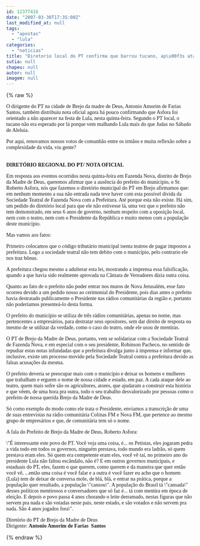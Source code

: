 ```yaml
---
id: 12377416
date: "2007-03-30T17:35:00Z"
last_modified_at: null
tags:
  - "apostas"
  - "lula"
categories:
  - "noticias"
title: "Diretorio local do PT confirma que barrou tucano, ap\u00f3s ataques a Lula nas radios locais"
sutia: null
chapeu: null
autor: null
imagem: null
---
```

{% raw %}
<p><P><FONT face=Verdana>O dirigente do PT na cidade de Brejo da madre de Deus, Antonio Amorim de Farias Santos, também distribuiu nota oficial agora há pouco confirmando que Asfora foi orientado a não aparecer na festa de Lula, nesta quinta-feira. Segundo o PT local, o tucano não era esperado por lá porque vem malhando Lula mais do que Judas no Sábado de Aleluia.</FONT></P></p>
<p><P><FONT face=Verdana>Por aqui, renovamos nossos votos de comunhão entre os irmãos e muita reflexão sobre a complexidade da vida, viu gente?</FONT></P></p>
<p><P><BR><FONT face=Verdana><STRONG>DIRETÓRIO REGIONAL DO PT/ NOTA OFICIAL</STRONG></FONT></P></p>
<p><P><FONT face=Verdana>Em resposta aos eventos ocorridos nesta quinta-feira em Fazenda Nova, distrito de Brejo da Madre de Deus, queremos afirmar que a ausência do prefeito do município, o Sr. Roberto Asfora, nós que fazemos o diretório municipal do PT em Brejo afirmamos que: em nenhum momento a sua não entrada nada teve haver com esta possível divida da Sociedade Teatral de Fazenda Nova com a Prefeitura. Até porque esta não existe. Há sim, um pedido do diretório local para que ele não estivesse lá, uma vez que o prefeito não tem demonstrado, em seus 6 anos de governo, nenhum respeito com a oposição local, nem com o teatro, nem com o Presidente da República e muito menos com a população deste município. </FONT></P></p>
<p><P><FONT face=Verdana>Mas vamos aos fatos:</FONT></P></p>
<p><P><FONT face=Verdana>Primeiro colocamos que o código tributário municipal isenta teatros de pagar impostos a prefeitura. Logo a sociedade teatral não tem debito com o município, pelo contrario ele nos traz bônus. </FONT></P></p>
<p><P><FONT face=Verdana>A prefeitura chegou mesmo a adulterar esta lei, mostrando a imprensa essa falsificação, quando a que havia sido realmente aprovada na Câmara de Vereadores dizia outra coisa. </FONT></P></p>
<p><P><FONT face=Verdana>Quanto ao fato de o prefeito não poder entrar nos muros de Nova Jerusalém, esse fato ocorreu devido a um pedido nosso ao cerimonial do Presidente, pois dias antes o prefeito havia destratado publicamente o Presidente nas rádios comunitárias da região e, portanto não poderíamos presenteá-lo desta forma. </FONT></P></p>
<p><P><FONT face=Verdana>O prefeito do município se utiliza de três rádios comunitárias, apenas no nome, mas pertencentes a empresários, para destratar seus opositores, sem dar direito de resposta ou mesmo de se utilizar da verdade, como o caso do teatro, onde ele usou de mentiras. </FONT></P></p>
<p><P><FONT face=Verdana>O PT de Brejo da Madre de Deus, portanto, vem se solidarizar com a Sociedade Teatral de Fazenda Nova, e em especial com o seu presidente, Robinson Pacheco, no sentido de repudiar estas notas infundadas que a prefeitura divulga junto à imprensa e informar que, inclusive, existe um processo movido pela Sociedade Teatral contra a prefeitura devido as falsas acusações da mesma. </FONT></P></p>
<p><P><FONT face=Verdana>O prefeito deveria se preocupar mais com o município e deixar os homens e mulheres que trabalham e erguem o nome de nossa cidade e estado, em paz. A cada ataque dele ao teatro, quem mais sofre são os agricultores, atores, que ajudaram a construir esta história e que vêem, de uma hora pra outra, todo o seu trabalho desvalorizado por pessoas como o prefeito de nossa querida Brejo da Madre de Deus. </FONT></P></p>
<p><P><FONT face=Verdana>Só como exemplo do modo como ele trata o Presidente, enviamos a transcrição de uma de suas entrevistas na rádio comunitária Colinas FM e Nova FM, que pertence ao mesmo grupo de empresários e que, de comunitária tem só o nome. </FONT></P></p>
<p><P><FONT face=Verdana>A fala do Prefeito de Brejo da Madre de Deus, Roberto Asfora: </FONT></P></p>
<p><P><FONT face=Verdana>\"É interessante este povo do PT. Você veja uma coisa, é... os Petistas, eles jogaram pedra a vida todo em todos os governos, ninguém prestava, todo mundo era ladrão, só quem prestava eram eles. Só quem era competente eram eles, você vê taí, no primeiro ano do presidente Lula não faltou escândalo, não é? E em outros governos municipais, e estaduais do PT, eles, fazem o que querem, como querem e da maneira que quer então você vê, ...então uma coisa é você falar e a outra é você fazer eu acho que o homem (Lula) tem de deixar de conversa mole, de blá, blá, e entrar na prática, porque a população quer resultado, a população \"cansou\". A população do Brasil tá \"cansada\" desses políticos mentirosos e conversadores que só faz é... tá com mentira em época de eleição. E depois o povo passa 4 anos chorando o leite derramado, nestas figuras que não servem pra nada e são votadas neste pais, neste estado, e são votados e não servem pra nada. São 4 anos jogados fora\".</FONT></P></p>
<p><P><FONT face=Verdana>Diretório do PT de Brejo da Madre de Deus<BR>Dirigente: <STRONG>Antonio Amorim de Farias&nbsp; Santos</STRONG> <BR></P></FONT> </p>
{% endraw %}